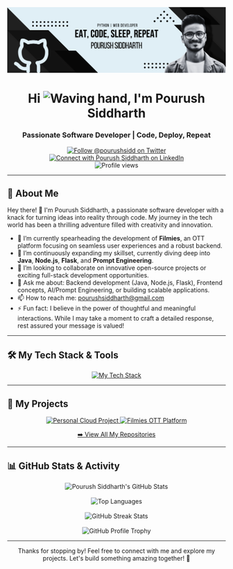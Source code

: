 <div align="center">
  <img src="https://github.com/pourushsiddharth/pourushsiddharth/blob/main/banner.png" alt="Pourush Siddharth - Software Developer Banner">
</div>

<h1 align="center">Hi <img src="https://media.giphy.com/media/hvRJCLFzcasrR4ia7z/giphy.gif" width="30px" alt="Waving hand">, I'm Pourush Siddharth</h1>
<h3 align="center">Passionate Software Developer | Code, Deploy, Repeat</h3>

<p align="center">
  <a href="https://twitter.com/pourushsidd" target="blank"><img src="https://img.shields.io/twitter/follow/pourushsidd?logo=twitter&style=for-the-badge" alt="Follow @pourushsidd on Twitter" /></a>
  <a href="https://www.linkedin.com/in/pourushsiddharth" target="blank"><img src="https://img.shields.io/badge/LinkedIn-Connect-blue?style=for-the-badge&logo=linkedin" alt="Connect with Pourush Siddharth on LinkedIn" /></a>
  <br/>
  <img src="https://komarev.com/ghpvc/?username=pourushsiddharth&label=Profile%20Views&color=0e75b6&style=flat-square" alt="Profile views" />
</p>

---

## 🧔 About Me

Hey there! 👋 I'm Pourush Siddharth, a passionate software developer with a knack for turning ideas into reality through code. My journey in the tech world has been a thrilling adventure filled with creativity and innovation.

*   🔭 I’m currently spearheading the development of **Filmies**, an OTT platform focusing on seamless user experiences and a robust backend.
*   🌱 I’m continuously expanding my skillset, currently diving deep into **Java**, **Node.js**, **Flask**, and **Prompt Engineering**.
*   👯 I’m looking to collaborate on innovative open-source projects or exciting full-stack development opportunities.
*   💬 Ask me about: Backend development (Java, Node.js, Flask), Frontend concepts, AI/Prompt Engineering, or building scalable applications.
*   📫 How to reach me: pourushsiddharth@gmail.com
*   ⚡ Fun fact: I believe in the power of thoughtful and meaningful interactions. While I may take a moment to craft a detailed response, rest assured your message is valued!

---

## 🛠️ My Tech Stack & Tools

<p align="center">
  <a href="https://skillicons.dev">
    <img src="https://skillicons.dev/icons?i=java,nodejs,python,flask,javascript,typescript,react,nextjs,html,css,tailwind,mongodb,mysql,postgres,git,github,docker,aws,linux,vscode&perline=8" alt="My Tech Stack" />
  </a>
</p>

---

## 🚀 My Projects

<div align="center">
  <a href="https://github.com/pourushsiddharth/cloud" target="_blank">
    <img src="https://github-readme-stats.vercel.app/api/pin/?username=pourushsiddharth&repo=cloud&theme=algolia&show_owner=true" alt="Personal Cloud Project">
  </a>
<!--   <a href="https://github.com/pourushsiddharth/emotional-mapping" target="_blank">
    <img src="https://github-readme-stats.vercel.app/api/pin/?username=pourushsiddharth&repo=emotional-mapping&theme=algolia&show_owner=true" alt="Emotional Mapping System">
  </a> -->
  <a href="https://github.com/pourushsiddharth/Filmies" target="_blank">
    <img src="https://github-readme-stats.vercel.app/api/pin/?username=pourushsiddharth&repo=Filmies&theme=algolia&show_owner=true" alt="Filmies OTT Platform">
  </a>
</div>
<p align="center">
  <a href="https://github.com/pourushsiddharth?tab=repositories" target="_blank">➡️ View All My Repositories</a>
</p>

---

## 📊 GitHub Stats & Activity

<div align="center">
  <img src="https://github-readme-stats.vercel.app/api?username=pourushsiddharth&show_icons=true&locale=en&theme=algolia&count_private=true" alt="Pourush Siddharth's GitHub Stats" />
  <br/><br/>
  <img src="https://github-readme-stats.vercel.app/api/top-langs/?username=pourushsiddharth&layout=compact&theme=algolia" alt="Top Languages" />
  <br/><br/>
  <img src="https://github-readme-streak-stats.herokuapp.com/?user=pourushsiddharth&theme=algolia" alt="GitHub Streak Stats" />
  <br/><br/>
  <img src="https://github-profile-trophy.vercel.app/?username=pourushsiddharth&theme=algolia&column=7&margin-w=15&margin-h=15" alt="GitHub Profile Trophy" />
</div>

---

<div align="center">
  <p>Thanks for stopping by! Feel free to connect with me and explore my projects. Let's build something amazing together! 🚀</p>
</div>
